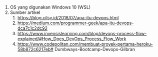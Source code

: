 1. OS yang digunakan Windows 10 (WSL)
2. Sumber artikel
    1. https://blog.cilsy.id/2018/07/apa-itu-devops.html
    2. https://medium.com/programmer-geek/apa-itu-devops-dca7c1c2dc92
    3. https://www.invensislearning.com/blog/devops-process-flow-explained/#How_Does_DevOps_Process_Flow_Work
    4. https://www.codepolitan.com/membuat-proyek-pertama-heroku-58b872c6217eb# Dumbways-Bootcamp-Devops-Gilbran
